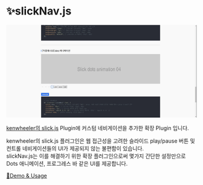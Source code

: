 # ✨slickNav.js

![데모이미지](./images/screen.gif)

[kenwheeler의 slick.js](https://kenwheeler.github.io/slick/) Plugin에 커스텀 네비게이션을 추가한 확장 Plugin 입니다.  
    
kenwheeler의 slick.js 플러그인은 웹 접근성을 고려한 슬라이드 play/pause 버튼 및 컨트롤 네비게이션들의 UI가 제공되지 않는 불편함이 있습니다.  
slickNav.js는 이를 해결하기 위한 확장 플러그인으로써 몇가지 간단한 설정만으로 Dots 애니메이션, 프로그레스 바 같은 UI를 제공합니다.

[📃Demo & Usage](http://kyoungsic.com/projects/plugins/slick_nav)
